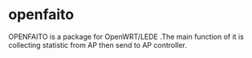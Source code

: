 # openfaito
OPENFAITO is a package for OpenWRT/LEDE .The main function of it is collecting statistic from AP then send to AP controller.
